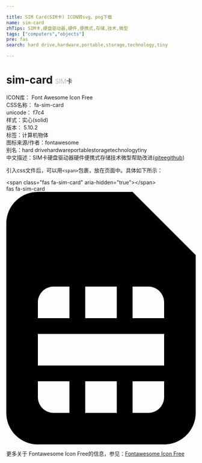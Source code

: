 ```yaml
---

title: SIM Card(SIM卡) ICON转svg、png下载
name: sim-card
zhTips: SIM卡,硬盘驱动器,硬件,便携式,存储,技术,微型
tags: ["computers","objects"]
pre: fas
search: hard drive,hardware,portable,storage,technology,tiny

---
```


# sim-card  <small style="font-size: 60%;font-weight: 100">SIM卡</small>


<div class="detail-page">
<p>
<span>
ICON库：
<span class="badge-secondary badge">Font Awesome Icon Free</span> 
</span>
<br/>
<span>
CSS名称：
<span class="badge-secondary badge">fa-sim-card</span> 
</span>
<br/>
<span>
unicode：
<span class="badge-secondary badge">f7c4</span> 
<copy-btn content='f7c4' btn-title=""></copy-btn>
<copy-btn :content='String.fromCodePoint(parseInt("f7c4", 16))' btn-title="复制U"></copy-btn>
</span><br/><span>样式：<span class="badge-light badge">实心(solid)</span></span>
<br/>
<span>
版本：
<span class="badge-secondary badge">5.10.2</span> 
</span><br/><span>标签：<span class="badge-light badge"><router-link to="/tags/computers.html">计算机</router-link></span><span class="badge-light badge"><router-link to="/tags/objects.html">物体</router-link></span></span>
<br/>
<span>图标来源/作者：<span class="badge-light badge">fontawesome</span></span> 
<br/>
<span>别名：<span class="badge-light badge">hard drive</span><span class="badge-light badge">hardware</span><span class="badge-light badge">portable</span><span class="badge-light badge">storage</span><span class="badge-light badge">technology</span><span class="badge-light badge">tiny</span></span><br/><span class="zh-detail">中文描述：<span class="badge-primary badge">SIM卡</span><span class="badge-primary badge">硬盘驱动器</span><span class="badge-primary badge">硬件</span><span class="badge-primary badge">便携式</span><span class="badge-primary badge">存储</span><span class="badge-primary badge">技术</span><span class="badge-primary badge">微型</span><span class="help-link"><span>帮助改进</span>(<a href="https://gitee.com/liuwave/icon-helper/edit/master/json/fontawesome/solid/sim-card.json" target="_blank" rel="noopener noreferrer">gitee</a><a href="https://github.com/liuwave/icon-helper/edit/master/json/fontawesome/solid/sim-card.json" target="_blank" rel="noopener noreferrer">github</a></span>)</span><br/>
</p>
</div>
<div class="alert alert-dark">
  <i class="fas fa-sim-card fa-xs"></i>
  <i class="fas fa-sim-card fa-sm"></i>
  <i class="fas fa-sim-card fa-lg"></i>
  <i class="fas fa-sim-card fa-2x"></i>
  <i class="fas fa-sim-card fa-3x"></i>
  <i class="fas fa-sim-card fa-5x"></i>
  <i class="fas fa-sim-card fa-7x"></i>
</div>
<div>
  <p>引入css文件后，可以用<code>&lt;span&gt;</code>包裹，放在页面中。具体如下所示：    
  </p>
  <div class="alert alert-primary" style="font-size: 14px">
    &lt;span class="fas fa-sim-card" aria-hidden="true"&gt;&lt;/span&gt;
    <copy-btn content='<span class="fas fa-sim-card" aria-hidden="true"></span>'></copy-btn>
  </div>
  <div class="alert alert-secondary">
    <i class="fas fa-sim-card"
    style="font-size: 24px"
    aria-hidden="true"></i> fas fa-sim-card
    <copy-btn content="fas fa-sim-card" btn-title="复制图标名称"></copy-btn>
  </div>
</div>
<div id="svg" class="svg-wrap">
<svg xmlns="http://www.w3.org/2000/svg" viewBox="0 0 384 512"><path d="M0 64v384c0 35.3 28.7 64 64 64h256c35.3 0 64-28.7 64-64V128L256 0H64C28.7 0 0 28.7 0 64zm224 192h-64v-64h64v64zm96 0h-64v-64h32c17.7 0 32 14.3 32 32v32zm-64 128h64v32c0 17.7-14.3 32-32 32h-32v-64zm-96 0h64v64h-64v-64zm-96 0h64v64H96c-17.7 0-32-14.3-32-32v-32zm0-96h256v64H64v-64zm0-64c0-17.7 14.3-32 32-32h32v64H64v-32z"/></svg>
</div>
<detail full-name='fa-sim-card'></detail>
    
<div><p>更多关于  Fontawesome Icon Free的信息，参见：<a target="_blank" href="https://iconhelper.cn/fontawesome.html">Fontawesome Icon Free</a>
</p></div>
